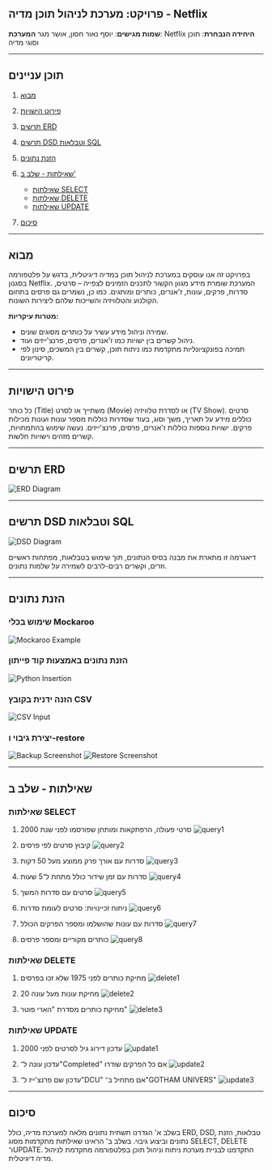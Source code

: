 ## פרויקט: מערכת לניהול תוכן מדיה - Netflix

**שמות מגישים**: יוסף נאור חסון, אושר מגר
**המערכת**: Netflix
**היחידה הנבחרת**: תוכן וסוגי מדיה

---

## תוכן עניינים

1. [מבוא](#מבוא)
2. [פירוט הישויות](#פירוט-הישויות)
3. [תרשים ERD](#תרשים-erd)
4. [תרשים DSD וטבלאות SQL](#תרשים-dsd-וטבלאות-sql)
5. [הזנת נתונים](#הזנת-נתונים)
6. [שאילתות - שלב ב'](#שאילתות---שלב-ב)

   * [שאילתות SELECT](#שאילתות-select)
   * [שאילתות DELETE](#שאילתות-delete)
   * [שאילתות UPDATE](#שאילתות-update)
7. [סיכום](#סיכום)

---

## מבוא

בפרויקט זה אנו עוסקים במערכת לניהול תוכן במדיה דיגיטלית, בדגש על פלטפורמה בסגנון Netflix. המערכת שומרת מידע מגוון הקשור לתכנים הזמינים לצפייה – סרטים, סדרות, פרקים, עונות, ז'אנרים, כותרים ומותגים. כמו כן, נשמרים גם פרסים בתחום הקולנוע והטלוויזיה והשייכות שלהם ליצירות השונות.

**מטרות עיקריות:**

* שמירה וניהול מידע עשיר על כותרים מסוגים שונים.
* ניהול קשרים בין ישויות כמו ז'אנרים, פרסים, פרנצ'ייזים ועוד.
* תמיכה בפונקציונליות מתקדמת כמו ניתוח תוכן, קשרים בין המשכים, סינון לפי קריטריונים.

---

## פירוט הישויות

כל כותר (Title) משתייך או לסרט (Movie) או לסדרת טלוויזיה (TV Show). סרטים כוללים מידע על תאריך, משך וסוג, בעוד שסדרות כוללות מספר עונות ועונות מכילות פרקים. ישויות נוספות כוללות ז'אנרים, פרסים, פרנצ'ייזים. נעשה שימוש בהתמחויות, קשרים מזהים וישויות חלשות.

---

## תרשים ERD

![ERD Diagram](https://github.com/user-attachments/assets/a5274f2d-9730-4993-8dea-9ecb0d8ca351)

---

## תרשים DSD וטבלאות SQL

![DSD Diagram](https://github.com/user-attachments/assets/fbf1b545-afff-4f8d-a616-11a244a8d56e)

דיאגרמה זו מתארת את מבנה בסיס הנתונים, תוך שימוש בטבלאות, מפתחות ראשיים וזרים, וקשרים רבים-לרבים לשמירה על שלמות נתונים.

---

## הזנת נתונים

### שימוש בכלי Mockaroo

![Mockaroo Example](https://github.com/user-attachments/assets/aa995b80-6291-41a1-b140-0f07b395800b)

### הזנת נתונים באמצעות קוד פייתון

![Python Insertion](https://github.com/user-attachments/assets/fe20fbbd-6f65-49f1-ad64-08cb97c4798a)

### הזנה ידנית בקובץ CSV

![CSV Input](https://github.com/user-attachments/assets/a741d760-ea89-4f17-98b5-63e136b4d79b)

### יצירת גיבוי ו-restore

![Backup Screenshot](https://github.com/user-attachments/assets/200b11cd-a49a-4369-a242-23f8fa52557b)
![Restore Screenshot](https://github.com/user-attachments/assets/bbd31e64-3a0f-4b06-b05c-180a7b03aab7)

---

## שאילתות - שלב ב

### שאילתות SELECT

1. סרטי פעולה, הרפתקאות ומותחן שפורסמו לפני שנת 2000
   ![query1](https://github.com/user-attachments/assets/3a8ef283-9cf2-445a-b2e0-097eb0a1d1c7)

2. קיבוץ סרטים לפי פרסים
   ![query2](https://github.com/user-attachments/assets/6fdb0873-810c-4feb-b484-764959327a19)

3. סדרות עם אורך פרק ממוצע מעל 50 דקות
   ![query3](https://github.com/user-attachments/assets/abc67b5d-f39f-44dd-bf0f-6be27a507106)

4. סדרות עם זמן שידור כולל מתחת ל־5 שעות
   ![query4](https://github.com/user-attachments/assets/3d1bd57b-3103-46e0-bc3d-aaa41c6ef269)

5. סרטים עם סדרות המשך
   ![query5](https://github.com/user-attachments/assets/4c91df52-34b1-4bee-89cb-455b0176dfbe)

6. ניתוח זכיינויות: סרטים לעומת סדרות
   ![query6](https://github.com/user-attachments/assets/1f71bb47-046e-4ba7-b9ae-9cb6bbdb22d3)

7. סדרות עם עונות שהושלמו ומספר הפרקים הכולל
   ![query7](https://github.com/user-attachments/assets/caf970ac-4562-4eb4-b503-8a22d1f742b1)

8. כותרים מקוריים ומספר פרסים
   ![query8](https://github.com/user-attachments/assets/e94f5fbc-6662-4c25-8de8-099d79bfbcec)

### שאילתות DELETE

1. מחיקת כותרים לפני 1975 שלא זכו בפרסים
   ![delete1](https://github.com/user-attachments/assets/593bd7ad-b053-4ea7-8bc9-5d0a92294954)

2. מחיקת עונות מעל עונה 20
   ![delete2](https://github.com/user-attachments/assets/9e608139-aeb9-4134-9619-f0b04c13d0af)

3. מחיקת כותרים מסדרת "הארי פוטר"
   ![delete3](https://github.com/user-attachments/assets/9a43d45e-3053-42e0-8663-7f25169f7ca7)

### שאילתות UPDATE

1. עדכון דירוג גיל לסרטים לפני 2000
   ![update1](https://github.com/user-attachments/assets/949bdbd2-3aa1-430f-ab3a-9778e761829f)

2. עדכון עונה ל־"Completed" אם כל הפרקים שודרו
   ![update2](https://github.com/user-attachments/assets/e131fedc-1c5c-4fdd-80a2-c52c350967e7)

3. עדכון שם פרנצ'ייז ל־"DCU" אם מתחיל ב־"GOTHAM UNIVERS"
   ![update3](https://github.com/user-attachments/assets/126c6513-75da-4e37-b08f-360bd3c86d4f)

---

## סיכום

בשלב א' הגדרנו תשתית נתונים מלאה למערכת מדיה, כולל ERD, DSD, טבלאות, הזנת נתונים וביצוע גיבוי. בשלב ב' הראינו שאילתות מתקדמות מסוג SELECT, DELETE ו־UPDATE. התקדמנו לבניית מערכת ניתוח וניהול תוכן בפלטפורמה מתקדמת לניהול מדיה דיגיטלית.
